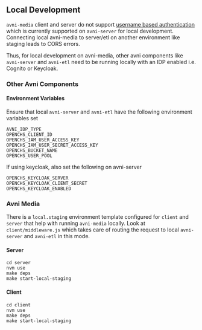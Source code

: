 ## Local Development
`avni-media` client and server do not support [username based authentication](https://avni.readme.io/docs/developer-environment-setup-ubuntu#conceptual-note) which is currently supported on `avni-server` for local development.
Connecting local avni-media to server/etl on another environment like staging leads to CORS errors.

Thus, for local development on avni-media, other avni components like `avni-server` and `avni-etl` need to be running locally with an IDP enabled i.e. Cognito or Keycloak.
### Other Avni Components
#### Environment Variables
Ensure that local `avni-server` and `avni-etl` have the following environment variables set
```
AVNI_IDP_TYPE
OPENCHS_CLIENT_ID
OPENCHS_IAM_USER_ACCESS_KEY
OPENCHS_IAM_USER_SECRET_ACCESS_KEY
OPENCHS_BUCKET_NAME
OPENCHS_USER_POOL
```
If using keycloak, also set the following on avni-server
```
OPENCHS_KEYCLOAK_SERVER
OPENCHS_KEYCLOAK_CLIENT_SECRET
OPENCHS_KEYCLOAK_ENABLED
```

### Avni Media
There is a `local.staging` environment template configured for `client` and `server` that help with running `avni-media` locally.
Look at `client/middleware.js` which takes care of routing the request to local `avni-server` and `avni-etl` in this mode.
#### Server
```
cd server
nvm use
make deps
make start-local-staging
```
#### Client
```
cd client
nvm use
make deps
make start-local-staging
```
